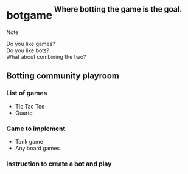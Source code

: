 <h1>botgame<sup><sup>&nbsp;Where botting the game is the goal.</sup></sup></h1>

> [!NOTE]
> Do you like games?<br/>
> Do you like bots?<br/>
> What about combining the two?<br/>

<h2>Botting community playroom</h2>

<h3>List of games</h3>

- Tic Tac Toe
- Quarto

<h3>Game to implement</h3>

- Tank game
- Any board games

<h3>Instruction to create a bot and play</h3>
